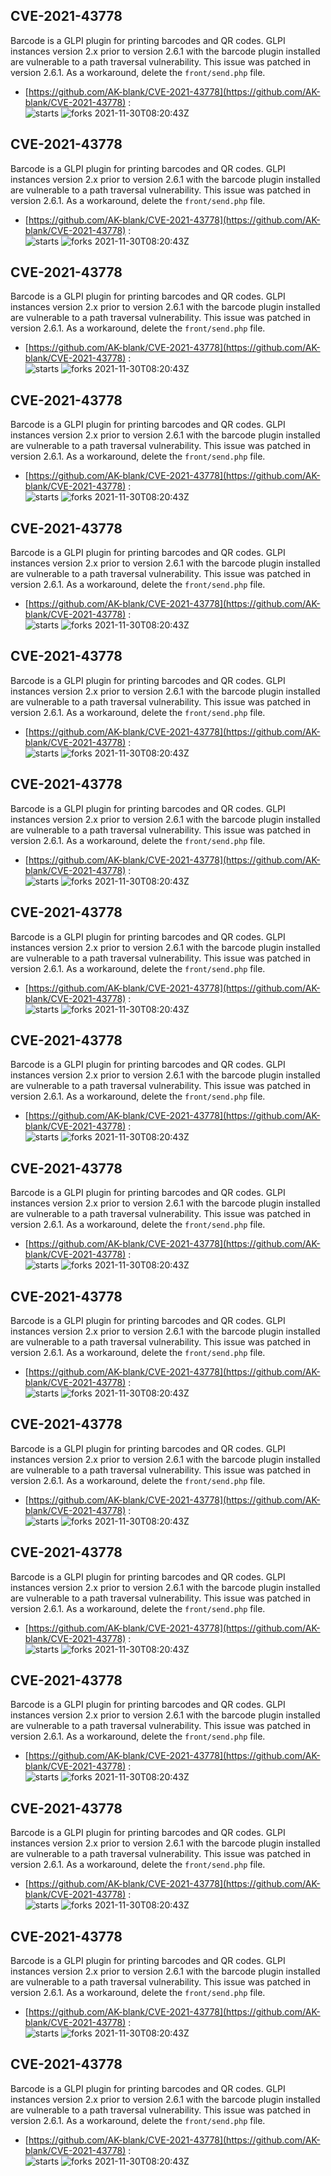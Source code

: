 ## CVE-2021-43778
 Barcode is a GLPI plugin for printing barcodes and QR codes. GLPI instances version 2.x prior to version 2.6.1 with the barcode plugin installed are vulnerable to a path traversal vulnerability. This issue was patched in version 2.6.1. As a workaround, delete the `front/send.php` file.

- [https://github.com/AK-blank/CVE-2021-43778](https://github.com/AK-blank/CVE-2021-43778) :  
![starts](https://img.shields.io/github/stars/AK-blank/CVE-2021-43778.svg) 
![forks](https://img.shields.io/github/forks/AK-blank/CVE-2021-43778.svg) 
2021-11-30T08:20:43Z

## CVE-2021-43778
 Barcode is a GLPI plugin for printing barcodes and QR codes. GLPI instances version 2.x prior to version 2.6.1 with the barcode plugin installed are vulnerable to a path traversal vulnerability. This issue was patched in version 2.6.1. As a workaround, delete the `front/send.php` file.

- [https://github.com/AK-blank/CVE-2021-43778](https://github.com/AK-blank/CVE-2021-43778) :  
![starts](https://img.shields.io/github/stars/AK-blank/CVE-2021-43778.svg) 
![forks](https://img.shields.io/github/forks/AK-blank/CVE-2021-43778.svg) 
2021-11-30T08:20:43Z

## CVE-2021-43778
 Barcode is a GLPI plugin for printing barcodes and QR codes. GLPI instances version 2.x prior to version 2.6.1 with the barcode plugin installed are vulnerable to a path traversal vulnerability. This issue was patched in version 2.6.1. As a workaround, delete the `front/send.php` file.

- [https://github.com/AK-blank/CVE-2021-43778](https://github.com/AK-blank/CVE-2021-43778) :  
![starts](https://img.shields.io/github/stars/AK-blank/CVE-2021-43778.svg) 
![forks](https://img.shields.io/github/forks/AK-blank/CVE-2021-43778.svg) 
2021-11-30T08:20:43Z

## CVE-2021-43778
 Barcode is a GLPI plugin for printing barcodes and QR codes. GLPI instances version 2.x prior to version 2.6.1 with the barcode plugin installed are vulnerable to a path traversal vulnerability. This issue was patched in version 2.6.1. As a workaround, delete the `front/send.php` file.

- [https://github.com/AK-blank/CVE-2021-43778](https://github.com/AK-blank/CVE-2021-43778) :  
![starts](https://img.shields.io/github/stars/AK-blank/CVE-2021-43778.svg) 
![forks](https://img.shields.io/github/forks/AK-blank/CVE-2021-43778.svg) 
2021-11-30T08:20:43Z

## CVE-2021-43778
 Barcode is a GLPI plugin for printing barcodes and QR codes. GLPI instances version 2.x prior to version 2.6.1 with the barcode plugin installed are vulnerable to a path traversal vulnerability. This issue was patched in version 2.6.1. As a workaround, delete the `front/send.php` file.

- [https://github.com/AK-blank/CVE-2021-43778](https://github.com/AK-blank/CVE-2021-43778) :  
![starts](https://img.shields.io/github/stars/AK-blank/CVE-2021-43778.svg) 
![forks](https://img.shields.io/github/forks/AK-blank/CVE-2021-43778.svg) 
2021-11-30T08:20:43Z

## CVE-2021-43778
 Barcode is a GLPI plugin for printing barcodes and QR codes. GLPI instances version 2.x prior to version 2.6.1 with the barcode plugin installed are vulnerable to a path traversal vulnerability. This issue was patched in version 2.6.1. As a workaround, delete the `front/send.php` file.

- [https://github.com/AK-blank/CVE-2021-43778](https://github.com/AK-blank/CVE-2021-43778) :  
![starts](https://img.shields.io/github/stars/AK-blank/CVE-2021-43778.svg) 
![forks](https://img.shields.io/github/forks/AK-blank/CVE-2021-43778.svg) 
2021-11-30T08:20:43Z

## CVE-2021-43778
 Barcode is a GLPI plugin for printing barcodes and QR codes. GLPI instances version 2.x prior to version 2.6.1 with the barcode plugin installed are vulnerable to a path traversal vulnerability. This issue was patched in version 2.6.1. As a workaround, delete the `front/send.php` file.

- [https://github.com/AK-blank/CVE-2021-43778](https://github.com/AK-blank/CVE-2021-43778) :  
![starts](https://img.shields.io/github/stars/AK-blank/CVE-2021-43778.svg) 
![forks](https://img.shields.io/github/forks/AK-blank/CVE-2021-43778.svg) 
2021-11-30T08:20:43Z

## CVE-2021-43778
 Barcode is a GLPI plugin for printing barcodes and QR codes. GLPI instances version 2.x prior to version 2.6.1 with the barcode plugin installed are vulnerable to a path traversal vulnerability. This issue was patched in version 2.6.1. As a workaround, delete the `front/send.php` file.

- [https://github.com/AK-blank/CVE-2021-43778](https://github.com/AK-blank/CVE-2021-43778) :  
![starts](https://img.shields.io/github/stars/AK-blank/CVE-2021-43778.svg) 
![forks](https://img.shields.io/github/forks/AK-blank/CVE-2021-43778.svg) 
2021-11-30T08:20:43Z

## CVE-2021-43778
 Barcode is a GLPI plugin for printing barcodes and QR codes. GLPI instances version 2.x prior to version 2.6.1 with the barcode plugin installed are vulnerable to a path traversal vulnerability. This issue was patched in version 2.6.1. As a workaround, delete the `front/send.php` file.

- [https://github.com/AK-blank/CVE-2021-43778](https://github.com/AK-blank/CVE-2021-43778) :  
![starts](https://img.shields.io/github/stars/AK-blank/CVE-2021-43778.svg) 
![forks](https://img.shields.io/github/forks/AK-blank/CVE-2021-43778.svg) 
2021-11-30T08:20:43Z

## CVE-2021-43778
 Barcode is a GLPI plugin for printing barcodes and QR codes. GLPI instances version 2.x prior to version 2.6.1 with the barcode plugin installed are vulnerable to a path traversal vulnerability. This issue was patched in version 2.6.1. As a workaround, delete the `front/send.php` file.

- [https://github.com/AK-blank/CVE-2021-43778](https://github.com/AK-blank/CVE-2021-43778) :  
![starts](https://img.shields.io/github/stars/AK-blank/CVE-2021-43778.svg) 
![forks](https://img.shields.io/github/forks/AK-blank/CVE-2021-43778.svg) 
2021-11-30T08:20:43Z

## CVE-2021-43778
 Barcode is a GLPI plugin for printing barcodes and QR codes. GLPI instances version 2.x prior to version 2.6.1 with the barcode plugin installed are vulnerable to a path traversal vulnerability. This issue was patched in version 2.6.1. As a workaround, delete the `front/send.php` file.

- [https://github.com/AK-blank/CVE-2021-43778](https://github.com/AK-blank/CVE-2021-43778) :  
![starts](https://img.shields.io/github/stars/AK-blank/CVE-2021-43778.svg) 
![forks](https://img.shields.io/github/forks/AK-blank/CVE-2021-43778.svg) 
2021-11-30T08:20:43Z

## CVE-2021-43778
 Barcode is a GLPI plugin for printing barcodes and QR codes. GLPI instances version 2.x prior to version 2.6.1 with the barcode plugin installed are vulnerable to a path traversal vulnerability. This issue was patched in version 2.6.1. As a workaround, delete the `front/send.php` file.

- [https://github.com/AK-blank/CVE-2021-43778](https://github.com/AK-blank/CVE-2021-43778) :  
![starts](https://img.shields.io/github/stars/AK-blank/CVE-2021-43778.svg) 
![forks](https://img.shields.io/github/forks/AK-blank/CVE-2021-43778.svg) 
2021-11-30T08:20:43Z

## CVE-2021-43778
 Barcode is a GLPI plugin for printing barcodes and QR codes. GLPI instances version 2.x prior to version 2.6.1 with the barcode plugin installed are vulnerable to a path traversal vulnerability. This issue was patched in version 2.6.1. As a workaround, delete the `front/send.php` file.

- [https://github.com/AK-blank/CVE-2021-43778](https://github.com/AK-blank/CVE-2021-43778) :  
![starts](https://img.shields.io/github/stars/AK-blank/CVE-2021-43778.svg) 
![forks](https://img.shields.io/github/forks/AK-blank/CVE-2021-43778.svg) 
2021-11-30T08:20:43Z

## CVE-2021-43778
 Barcode is a GLPI plugin for printing barcodes and QR codes. GLPI instances version 2.x prior to version 2.6.1 with the barcode plugin installed are vulnerable to a path traversal vulnerability. This issue was patched in version 2.6.1. As a workaround, delete the `front/send.php` file.

- [https://github.com/AK-blank/CVE-2021-43778](https://github.com/AK-blank/CVE-2021-43778) :  
![starts](https://img.shields.io/github/stars/AK-blank/CVE-2021-43778.svg) 
![forks](https://img.shields.io/github/forks/AK-blank/CVE-2021-43778.svg) 
2021-11-30T08:20:43Z

## CVE-2021-43778
 Barcode is a GLPI plugin for printing barcodes and QR codes. GLPI instances version 2.x prior to version 2.6.1 with the barcode plugin installed are vulnerable to a path traversal vulnerability. This issue was patched in version 2.6.1. As a workaround, delete the `front/send.php` file.

- [https://github.com/AK-blank/CVE-2021-43778](https://github.com/AK-blank/CVE-2021-43778) :  
![starts](https://img.shields.io/github/stars/AK-blank/CVE-2021-43778.svg) 
![forks](https://img.shields.io/github/forks/AK-blank/CVE-2021-43778.svg) 
2021-11-30T08:20:43Z

## CVE-2021-43778
 Barcode is a GLPI plugin for printing barcodes and QR codes. GLPI instances version 2.x prior to version 2.6.1 with the barcode plugin installed are vulnerable to a path traversal vulnerability. This issue was patched in version 2.6.1. As a workaround, delete the `front/send.php` file.

- [https://github.com/AK-blank/CVE-2021-43778](https://github.com/AK-blank/CVE-2021-43778) :  
![starts](https://img.shields.io/github/stars/AK-blank/CVE-2021-43778.svg) 
![forks](https://img.shields.io/github/forks/AK-blank/CVE-2021-43778.svg) 
2021-11-30T08:20:43Z

## CVE-2021-43778
 Barcode is a GLPI plugin for printing barcodes and QR codes. GLPI instances version 2.x prior to version 2.6.1 with the barcode plugin installed are vulnerable to a path traversal vulnerability. This issue was patched in version 2.6.1. As a workaround, delete the `front/send.php` file.

- [https://github.com/AK-blank/CVE-2021-43778](https://github.com/AK-blank/CVE-2021-43778) :  
![starts](https://img.shields.io/github/stars/AK-blank/CVE-2021-43778.svg) 
![forks](https://img.shields.io/github/forks/AK-blank/CVE-2021-43778.svg) 
2021-11-30T08:20:43Z


